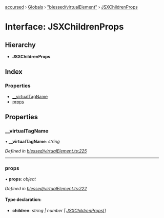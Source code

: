 [accursed](../README.md) › [Globals](../globals.md) › ["blessed/virtualElement"](../modules/_blessed_virtualelement_.md) › [JSXChildrenProps](_blessed_virtualelement_.jsxchildrenprops.md)

# Interface: JSXChildrenProps

## Hierarchy

* **JSXChildrenProps**

## Index

### Properties

* [__virtualTagName](_blessed_virtualelement_.jsxchildrenprops.md#__virtualtagname)
* [props](_blessed_virtualelement_.jsxchildrenprops.md#props)

## Properties

###  __virtualTagName

• **__virtualTagName**: *string*

*Defined in [blessed/virtualElement.ts:225](https://github.com/cancerberoSgx/accursed/blob/468bf3c/src/blessed/virtualElement.ts#L225)*

___

###  props

• **props**: *object*

*Defined in [blessed/virtualElement.ts:222](https://github.com/cancerberoSgx/accursed/blob/468bf3c/src/blessed/virtualElement.ts#L222)*

#### Type declaration:

* **children**: *string | number | [JSXChildrenProps](_blessed_virtualelement_.jsxchildrenprops.md)[]*
